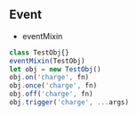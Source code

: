 ## Event

- eventMixin

```javascript
class TestObj{}
eventMixin(TestObj)
let obj = new TestObj()
obj.on('charge', fn)
obj.once('charge', fn)
obj.off('charge', fn)
obj.trigger('charge', ...args)
```
